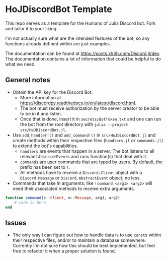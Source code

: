 # HoJDiscordBot Template
This repo serves as a template for the Humans of Julia Discord bot. Fork and tailor it to your liking.

I'm not actually sure what are the intended features of the bot, so any functions already defined within are just examples.

The documentation can be found at https://posts.xh4h.com/Discord.jl/dev. The documentation contains a lot of information that could be helpful to do what we need.

## General notes
- Obtain the API key for the Discord Bot. 
  - More information at https://discordpy.readthedocs.io/en/latest/discord.html. 
  - The bot must receive authorization by the server creator to be able to be in it and listen.
  - Once that is done, insert it in `secrets/BotToken.txt` and one can run the bot from the root directory with `julia --project src/HoJDiscordBot.jl`.
- Use `add_handler!()` and `add_command!()` in `src/HoJDiscordBot.jl` and create methods within their respective files (`handlers.jl` or `commands.jl`) to extend the bot's capabilities.
  - `handlers` are events that happen in a server. The bot listens to all relevant `AbstractEvent`s and runs function(s) that deal with it.
  - `commands` are user commands that are typed by users. By default, the prefix has been set to `!`.
  - All methods have to receive a `Discord.Client` object with a `Discord.Message` or `Discord.AbstractEvent` object, no less. 
- Commands that take in arguments, like `!command <arg1> <arg2>` will need their associated methods to receive extra arguments. 
```julia
function command(c::Client, m::Message, arg1, arg2)
    # code in here
end
```

## Issues
- The only way I can figure out how to handle data is to use `const`s within their respective files, and/or to maintain a database somewhere. Currently I'm not sure how this should be best implemented, but feel free to refactor it when a proper solution is found.
